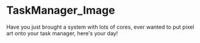 # TaskManager_Image
Have you just brought a system with lots of cores, ever wanted to put pixel art onto your task manager, here's your day!
